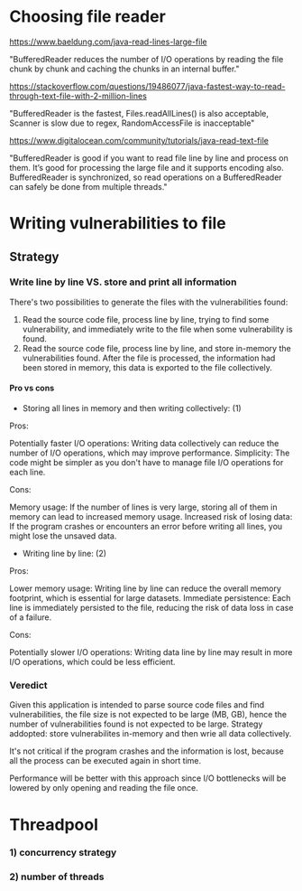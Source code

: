 # Choosing file reader

https://www.baeldung.com/java-read-lines-large-file

"BufferedReader reduces the number of I/O operations by reading the file chunk by chunk and caching the chunks in an internal buffer."

https://stackoverflow.com/questions/19486077/java-fastest-way-to-read-through-text-file-with-2-million-lines

"BufferedReader is the fastest, Files.readAllLines() is also acceptable, Scanner is slow due to regex, RandomAccessFile is inacceptable"

https://www.digitalocean.com/community/tutorials/java-read-text-file

"BufferedReader is good if you want to read file line by line and process on them. It’s good for processing the large file and it supports encoding also. BufferedReader is synchronized, so read operations on a BufferedReader can safely be done from multiple threads."

# Writing vulnerabilities to file

## Strategy

### Write line by line VS. store and print all information

There's two possibilities to generate the files with the vulnerabilities found:

1) Read the source code file, process line by line, trying to find some vulnerability, and immediately write to the file when some vulnerability is found.
2) Read the source code file, process line by line, and store in-memory the vulnerabilities found. After the file is processed, the information had been stored in memory, this data is exported to the file collectively.

#### Pro vs cons

- Storing all lines in memory and then writing collectively: (1)

Pros:

Potentially faster I/O operations: Writing data collectively can reduce the number of I/O operations, which may improve performance.
Simplicity: The code might be simpler as you don't have to manage file I/O operations for each line.

Cons:

Memory usage: If the number of lines is very large, storing all of them in memory can lead to increased memory usage.
Increased risk of losing data: If the program crashes or encounters an error before writing all lines, you might lose the unsaved data.

- Writing line by line: (2)

Pros:

Lower memory usage: Writing line by line can reduce the overall memory footprint, which is essential for large datasets.
Immediate persistence: Each line is immediately persisted to the file, reducing the risk of data loss in case of a failure.

Cons:

Potentially slower I/O operations: Writing data line by line may result in more I/O operations, which could be less efficient.

### Veredict

Given this application is intended to parse source code files and find vulnerabilities, the file size is not expected to be large (MB, GB), hence the number of vulnerabilities found is not expected to be large.
Strategy addopted: store vulnerabilites in-memory and then wrie all data collectively.

It's not critical if the program crashes and the information is lost, because all the process can be executed again in short time.

Performance will be better with this approach since I/O bottlenecks will be lowered by only opening and reading the file once.

# Threadpool

### 1) concurrency strategy

### 2) number of threads
